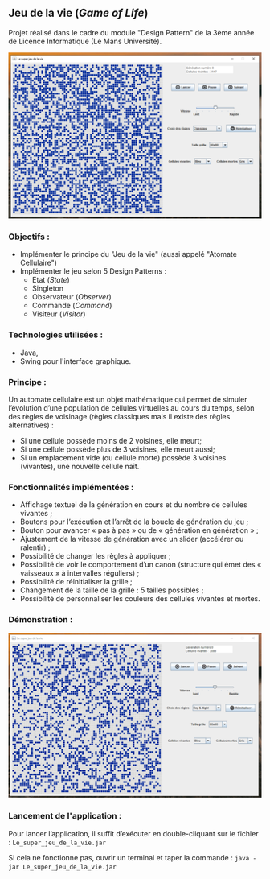 ## Jeu de la vie (*Game of Life*)
Projet réalisé dans le cadre du module "Design Pattern" de la 3ème année de Licence Informatique (Le Mans Université). 

![capture](doc/capture.png)


### Objectifs :

* Implémenter le principe du "Jeu de la vie" (aussi appelé "Atomate Cellulaire")
* Implémenter le jeu selon 5 Design Patterns :
  * Etat (*State*)
  * Singleton
  * Observateur (*Observer*)
  * Commande (*Command*)
  * Visiteur (*Visitor*)

### Technologies utilisées :
* Java,
* Swing pour l'interface graphique.

### Principe :

Un automate cellulaire est un objet mathématique qui permet de simuler l’évolution d’une population de
cellules virtuelles au cours du temps, selon des règles de voisinage (règles classiques mais il existe des règles alternatives) :
* Si une cellule possède moins de 2 voisines, elle meurt;
* Si une cellule possède plus de 3 voisines, elle meurt aussi;
* Si un emplacement vide (ou cellule morte) possède 3 voisines (vivantes), une nouvelle cellule naît.

### Fonctionnalités implémentées :
* Affichage textuel de la génération en cours et du nombre de cellules vivantes ;
* Boutons pour l’exécution et l’arrêt de la boucle de génération du jeu ;
* Bouton pour avancer « pas à pas » ou de « génération en génération » ;
* Ajustement de la vitesse de génération avec un slider (accélérer ou ralentir) ;
* Possibilité de changer les règles à appliquer ;
* Possibilité de voir le comportement d’un canon (structure qui émet des « vaisseaux » à
intervalles réguliers) ;
* Possibilité de réinitialiser la grille ;
* Changement de la taille de la grille : 5 tailles possibles ;
* Possibilité de personnaliser les couleurs des cellules vivantes et mortes.


### Démonstration :

![alt text](doc/demo2.gif)

### Lancement de l'application :
Pour lancer l’application, il suffit d’exécuter en double-cliquant sur le fichier :
 ``Le_super_jeu_de_la_vie.jar``
 
 Si cela ne fonctionne pas, ouvrir un terminal et taper la commande :
 ``java -jar Le_super_jeu_de_la_vie.jar``

